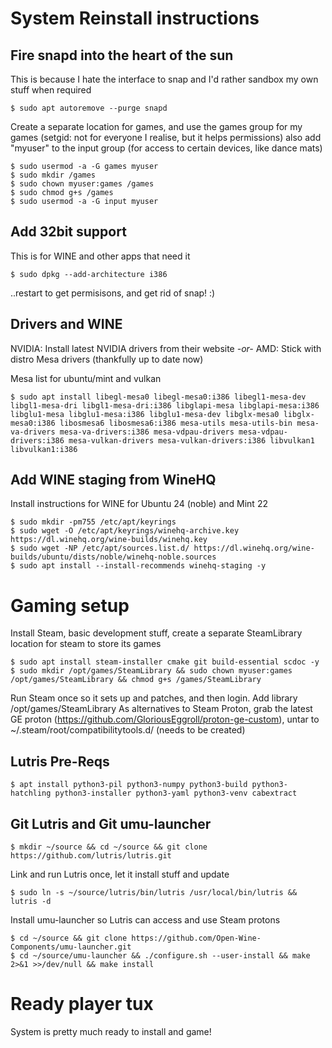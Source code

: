 # System Reinstall instructions

## Fire snapd into the heart of the sun
This is because I hate the interface to snap and I'd rather sandbox my own stuff when required
```
$ sudo apt autoremove --purge snapd
```

Create a separate location for games, and use the games group for my games (setgid: not for everyone I realise, but it helps permissions) also add "myuser" to the input group (for access to certain devices, like dance mats)
```
$ sudo usermod -a -G games myuser
$ sudo mkdir /games
$ sudo chown myuser:games /games
$ sudo chmod g+s /games
$ sudo usermod -a -G input myuser 
```
## Add 32bit support 
This is for WINE and other apps that need it
```
$ sudo dpkg --add-architecture i386
```
..restart to get permisisons, and get rid of snap! :)

## Drivers and WINE
NVIDIA: Install latest NVIDIA drivers from their website
*-or-*
AMD: Stick with distro Mesa drivers (thankfully up to date now)

Mesa list for ubuntu/mint and vulkan
```
$ sudo apt install libegl-mesa0 libegl-mesa0:i386 libegl1-mesa-dev libgl1-mesa-dri libgl1-mesa-dri:i386 libglapi-mesa libglapi-mesa:i386 libglu1-mesa libglu1-mesa:i386 libglu1-mesa-dev libglx-mesa0 libglx-mesa0:i386 libosmesa6 libosmesa6:i386 mesa-utils mesa-utils-bin mesa-va-drivers mesa-va-drivers:i386 mesa-vdpau-drivers mesa-vdpau-drivers:i386 mesa-vulkan-drivers mesa-vulkan-drivers:i386 libvulkan1 libvulkan1:i386
```

## Add WINE staging from WineHQ

Install instructions for WINE for Ubuntu 24 (noble) and Mint 22
```
$ sudo mkdir -pm755 /etc/apt/keyrings
$ sudo wget -O /etc/apt/keyrings/winehq-archive.key https://dl.winehq.org/wine-builds/winehq.key
$ sudo wget -NP /etc/apt/sources.list.d/ https://dl.winehq.org/wine-builds/ubuntu/dists/noble/winehq-noble.sources
$ sudo apt install --install-recommends winehq-staging -y
```

# Gaming setup

Install Steam, basic development stuff, create a separate SteamLibrary location for steam to store its games
```
$ sudo apt install steam-installer cmake git build-essential scdoc -y
$ sudo mkdir /opt/games/SteamLibrary && sudo chown myuser:games /opt/games/SteamLibrary && chmod g+s /games/SteamLibrary
```

Run Steam once so it sets up and patches, and then login. Add library /opt/games/SteamLibrary
As alternatives to Steam Proton, grab the latest GE proton (https://github.com/GloriousEggroll/proton-ge-custom), untar to ~/.steam/root/compatibilitytools.d/ (needs to be created)

## Lutris Pre-Reqs
```
$ apt install python3-pil python3-numpy python3-build python3-hatchling python3-installer python3-yaml python3-venv cabextract
```

## Git Lutris and Git umu-launcher
```
$ mkdir ~/source && cd ~/source && git clone https://github.com/lutris/lutris.git
```
Link and run Lutris once, let it install stuff and update
```
$ sudo ln -s ~/source/lutris/bin/lutris /usr/local/bin/lutris && lutris -d
```

Install umu-launcher so Lutris can access and use Steam protons
```
$ cd ~/source && git clone https://github.com/Open-Wine-Components/umu-launcher.git
$ cd ~/source/umu-launcher && ./configure.sh --user-install && make 2>&1 >>/dev/null && make install
```

# Ready player tux
System is pretty much ready to install and game!
